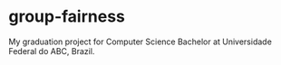# group-fairness
My graduation project for Computer Science Bachelor at Universidade Federal do ABC, Brazil.
